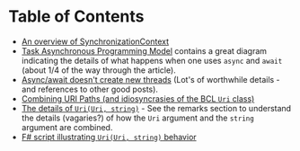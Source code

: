 # Table of Contents

- [An overview of SynchronizationContext](https://msdn.microsoft.com/en-us/magazine/gg598924.aspx)
- [Task Asynchronous Programming Model](https://docs.microsoft.com/en-us/dotnet/csharp/programming-guide/concepts/async/task-asynchronous-programming-model) contains a great diagram indicating the details of what happens when one uses `async` and `await` (about 1/4 of the way through the article).
- [Async/await doesn't create new threads](https://stackoverflow.com/questions/37419572/if-async-await-doesnt-create-any-additional-threads-then-how-does-it-make-appl) (Lot's of worthwhile details - and references to other good posts).
- [Combining URI Paths (and idiosyncrasies of the BCL `Uri` class)](https://stackoverflow.com/questions/372865/path-combine-for-urls)
- [The details of `Uri(Uri, string)`](https://docs.microsoft.com/en-us/dotnet/api/system.uri.-ctor?view=netframework-4.8#System_Uri__ctor_System_Uri_System_String_) - See the remarks section to understand the details (vagaries?) of how the `Uri` argument and the `string` argument are combined.
- [F# script illustrating `Uri(Uri, string)` behavior](./combine_uri_and_string)
